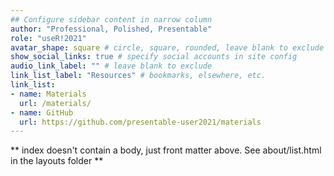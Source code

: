 ```yaml
---
## Configure sidebar content in narrow column
author: "Professional, Polished, Presentable"
role: "useR!2021"
avatar_shape: square # circle, square, rounded, leave blank to exclude
show_social_links: true # specify social accounts in site config
audio_link_label: "" # leave blank to exclude
link_list_label: "Resources" # bookmarks, elsewhere, etc.
link_list:
- name: Materials
  url: /materials/
- name: GitHub
  url: https://github.com/presentable-user2021/materials
---
```


** index doesn't contain a body, just front matter above.
See about/list.html in the layouts folder **